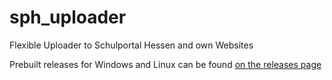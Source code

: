 # sph_uploader
Flexible Uploader to Schulportal Hessen and own Websites

Prebuilt releases for Windows and Linux can be found [on the releases page](../../releases)
